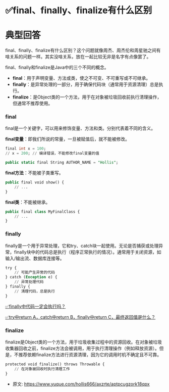 # ✅final、finally、finalize有什么区别
<!--page header-->

<a name="ne32J"></a>
# 典型回答

final、finally、finalize有什么区别？这个问题就像周杰、周杰伦和周星驰之间有啥关系的问题一样。其实没啥关系，放在一起比较无非是名字有点像罢了。

final、finally和finalize是Java中的三个不同的概念。

- **final**：用于声明变量、方法或类，使之不可变、不可重写或不可继承。
- **finally**：是异常处理的一部分，用于确保代码块（通常用于资源清理）总是执行。
- **finalize**：是Object类的一个方法，用于在对象被垃圾回收前执行清理操作，但通常不推荐使用。
<a name="lzX9P"></a>
### final

final是一个关键字，可以用来修饰变量、方法和类。分别代表着不同的含义。

**final变量**：即我们所说的常量，一旦被赋值后，就不能被修改。

```sql
final int x = 100;
// x = 200; // 编译错误，不能修改final变量的值

public static final String AUTHOR_NAME = "Hollis";
```

**final方法**：不能被子类重写。

```sql
public final void show() {
    // ...
}
```

**final类**：不能被继承。

```sql
public final class MyFinalClass {
    // ...
}
```

<a name="PlcXn"></a>
### finally

finally是一个用于异常处理，它和try、catch块一起使用。无论是否捕获或处理异常，finally块中的代码总是执行（程序正常执行的情况）。通常用于关闭资源，如输入/输出流、数据库连接等。

```sql
try {
    // 可能产生异常的代码
} catch (Exception e) {
    // 异常处理代码
} finally {
    // 清理代码，总是执行
}

```

[✅finally中代码一定会执行吗？](https://www.yuque.com/hollis666/axzrte/rs846vlvpa7dwe3v?view=doc_embed)

[✅try中return A，catch中return B，finally中return C，最终返回值是什么？](https://www.yuque.com/hollis666/axzrte/ltw8ngs7yntrdk3a?view=doc_embed)


<a name="F8Zo7"></a>
### finalize
finalize是Object类的一个方法，用于垃圾收集过程中的资源回收。在对象被垃圾收集器回收之前，finalize方法会被调用，用于执行清理操作（例如释放资源）。但是，不推荐依赖finalize方法进行资源清理，因为它的调用时机不确定且不可靠。

```sql
protected void finalize() throws Throwable {
    // 在对象被回收时执行清理工作
}
```




<!--page footer-->
- 原文: <https://www.yuque.com/hollis666/axzrte/aptpcugzork18qpx>